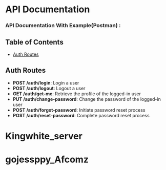 # API Documentation

### API Documentation With Example(Postman) : 

## Table of Contents
- [Auth Routes](#auth-routes)


## Auth Routes
- **POST /auth/login**: Login a user
- **POST /auth/logout**: Logout a user
- **GET /auth/get-me**: Retrieve the profile of the logged-in user
- **PUT /auth/change-password**: Change the password of the logged-in user
- **POST /auth/forgot-password**: Initiate password reset process
- **POST /auth/reset-password**: Complete password reset process
# Kingwhite_server
# gojessppy_Afcomz
